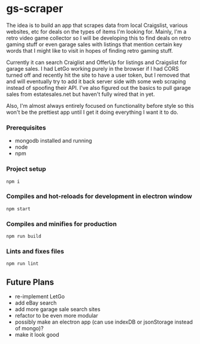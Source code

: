 # gs-scraper

The idea is to build an app that scrapes data from local Craigslist, various websites, etc for deals on the types of items I'm looking for. Mainly, I'm a retro video game collector so I will be developing this to find deals on retro gaming stuff or even garage sales with listings that mention certain key words that I might like to visit in hopes of finding retro gaming stuff.

Currently it can search Craiglist and OfferUp for listings and Craigslist for garage sales. I had LetGo working purely in the browser if I had CORS turned off and recently hit the site to have a user token, but I removed that and will eventually try to add it back server side with some web scraping instead of spoofing their API. I've also figured out the basics to pull garage sales from estatesales.net but haven't fully wired that in yet.

Also, I'm almost always entirely focused on functionality before style so this won't be the prettiest app until I get it doing everything I want it to do.

### Prerequisites
- mongodb installed and running
- node
- npm

### Project setup

```
npm i
```

### Compiles and hot-reloads for development in electron window

```
npm start
```

### Compiles and minifies for production

```
npm run build
```

### Lints and fixes files

```
npm run lint
```

## Future Plans
- re-implement LetGo
- add eBay search
- add more garage sale search sites
- refactor to be even more modular
- possibly make an electron app (can use indexDB or jsonStorage instead of mongo)?
- make it look good
